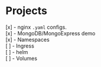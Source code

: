 # Projects
[x] - nginx `.yaml` configs. <br />
[x] - MongoDB/MongoExpress demo <br />
[x] - Namespaces <br />
[ ] - Ingress <br />
[ ] - helm <br />
[ ] - Volumes <br />
